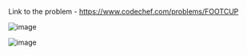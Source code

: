 Link to the problem - https://www.codechef.com/problems/FOOTCUP



![image](https://github.com/Haleshot/Competitive-Programming/assets/57552973/24d7c7c2-74c7-4441-a973-7c77c941a67c)



![image](https://github.com/Haleshot/Competitive-Programming/assets/57552973/a32d8655-64be-417a-a410-0939d06bb721)
